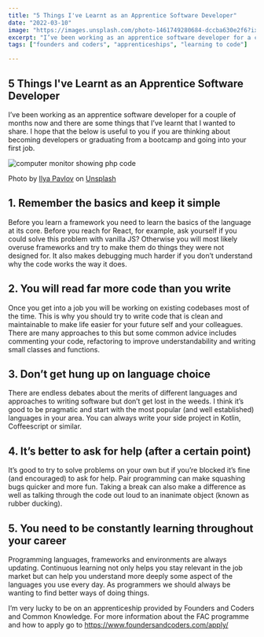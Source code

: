 ```yaml
---
title: "5 Things I've Learnt as an Apprentice Software Developer"
date: "2022-03-10"
image: "https://images.unsplash.com/photo-1461749280684-dccba630e2f6?ixlib=rb-1.2.1&ixid=MnwxMjA3fDB8MHxwaG90by1wYWdlfHx8fGVufDB8fHx8&auto=format&fit=crop&w=1769&q=80"
excerpt: "I’ve been working as an apprentice software developer for a couple of months now and there are some things that I’ve learnt that I wanted to share. I hope that the below is useful to you if you are thinking about becoming developers or graduating from a bootcamp and going into your first job."
tags: ["founders and coders", "apprenticeships", "learning to code"]

---
```


<article>

<h1> 5 Things I've Learnt as an Apprentice Software Developer</h1>

I’ve been working as an apprentice software developer for a couple of months now and there are some things that I’ve learnt that I wanted to share. I hope that the below is useful to you if you are thinking about becoming developers or graduating from a bootcamp and going into your first job.

![computer monitor showing php code](https://images.unsplash.com/photo-1461749280684-dccba630e2f6?ixlib=rb-1.2.1&ixid=MnwxMjA3fDB8MHxwaG90by1wYWdlfHx8fGVufDB8fHx8&auto=format&fit=crop&w=1769&q=80)

Photo by <a href="https://unsplash.com/@ilyapavlov?utm_source=unsplash&utm_medium=referral&utm_content=creditCopyText">Ilya Pavlov</a> on <a href="https://unsplash.com/s/photos/developers?utm_source=unsplash&utm_medium=referral&utm_content=creditCopyText">Unsplash</a>

<h2> 1. Remember the basics and keep it simple </h2>

Before you learn a framework you need to learn the basics of the language at its core. Before you reach for React, for example, ask yourself if you could solve this problem with vanilla JS? Otherwise you will most likely overuse frameworks and try to make them do things they were not designed for. It also makes debugging much harder if you don’t understand why the code works the way it does.

<h2> 2. You will read far more code than you write </h2>

Once you get into a job you will be working on existing codebases most of the time. This is why you should try to write code that is clean and maintainable to make life easier for your future self and your colleagues. There are many approaches to this but some common advice includes commenting your code, refactoring to improve understandability and writing small classes and functions.

<h2> 3. Don’t get hung up on language choice </h2>

There are endless debates about the merits of different languages and approaches to writing software but don’t get lost in the weeds. I think it’s good to be pragmatic and start with the most popular (and well established) languages in your area. You can always write your side project in Kotlin, Coffeescript or similar.

<h2> 4. It’s better to ask for help (after a certain point) </h2>

It’s good to try to solve problems on your own but if you’re blocked it’s fine (and encouraged) to ask for help. Pair programming can make squashing bugs quicker and more fun. Taking a break can also make a difference as well as talking through the code out loud to an inanimate object (known as rubber ducking).

<h2> 5. You need to be constantly learning throughout your career </h2>

Programming languages, frameworks and environments are always updating. Continuous learning not only helps you stay relevant in the job market but can help you understand more deeply some aspect of the languages you use every day. As programmers we should always be wanting to find better ways of doing things.

I’m very lucky to be on an apprenticeship provided by Founders and Coders and Common Knowledge. For more information about the FAC programme and how to apply go to https://www.foundersandcoders.com/apply/

</article>
